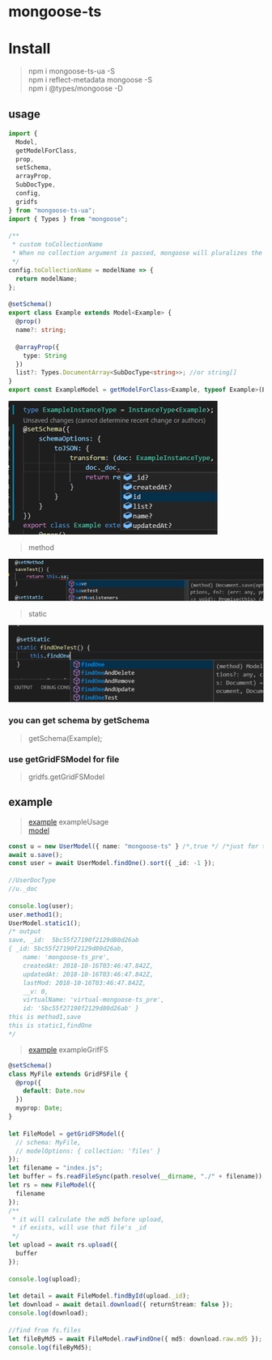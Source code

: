# mongoose-ts

# Install
> npm i mongoose-ts-ua -S  
> npm i reflect-metadata mongoose -S  
> npm i @types/mongoose -D  

## usage

```ts
import {
  Model,
  getModelForClass,
  prop,
  setSchema,
  arrayProp,
  SubDocType,
  config,
  gridfs
} from "mongoose-ts-ua";
import { Types } from "mongoose";

/**
 * custom toCollectionName
 * When no collection argument is passed, mongoose will pluralizes the name, you can config this to declared it
 */
config.toCollectionName = modelName => {
  return modelName;
};

@setSchema()
export class Example extends Model<Example> {
  @prop()
  name?: string;

  @arrayProp({
    type: String
  })
  list?: Types.DocumentArray<SubDocType<string>>; //or string[]
}
export const ExampleModel = getModelForClass<Example, typeof Example>(Example);
```

![InstanceType](https://raw.githubusercontent.com/aoi-umi/note/master/git%E6%96%87%E6%A1%A3/mongoose-ts/example1.png)

> method

![method](https://raw.githubusercontent.com/aoi-umi/note/master/git%E6%96%87%E6%A1%A3/mongoose-ts/example2.png)

> static

![static](https://raw.githubusercontent.com/aoi-umi/note/master/git%E6%96%87%E6%A1%A3/mongoose-ts/example3.png)

### you can get schema by getSchema

> getSchema(Example);

### use getGridFSModel for file

> gridfs.getGridFSModel

## example

> [example](https://github.com/aoi-umi/mongoose-ts/blob/master/src/example/index.ts) exampleUsage  
> [model](https://github.com/aoi-umi/mongoose-ts/blob/master/src/example/usage.ts)

```ts
const u = new UserModel({ name: "mongoose-ts" } /*,true */ /*just for type*/);
await u.save();
const user = await UserModel.findOne().sort({ _id: -1 });

//UserDocType
//u._doc

console.log(user);
user.method1();
UserModel.static1();
/* output
save, _id:  5bc55f27190f2129d80d26ab
{ _id: 5bc55f27190f2129d80d26ab,
    name: 'mongoose-ts_pre',
    createdAt: 2018-10-16T03:46:47.842Z,
    updatedAt: 2018-10-16T03:46:47.842Z,
    lastMod: 2018-10-16T03:46:47.842Z,
    __v: 0,
    virtualName: 'virtual-mongoose-ts_pre',
    id: '5bc55f27190f2129d80d26ab' }
this is method1,save
this is static1,findOne
*/
```

> [example](https://github.com/aoi-umi/mongoose-ts/blob/master/src/example/index.ts) exampleGrifFS

```ts gridfs
@setSchema()
class MyFile extends GridFSFile {
  @prop({
    default: Date.now
  })
  myprop: Date;
}

let FileModel = getGridFSModel({
  // schema: MyFile,
  // modelOptions: { collection: 'files' }
});
let filename = "index.js";
let buffer = fs.readFileSync(path.resolve(__dirname, "./" + filename));
let rs = new FileModel({
  filename
});
/**
 * it will calculate the md5 before upload,
 * if exists, will use that file's _id
 */
let upload = await rs.upload({
  buffer
});

console.log(upload);

let detail = await FileModel.findById(upload._id);
let download = await detail.download({ returnStream: false });
console.log(download);

//find from fs.files
let fileByMd5 = await FileModel.rawFindOne({ md5: download.raw.md5 });
console.log(fileByMd5);
```
